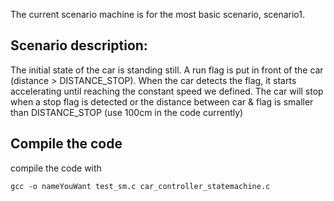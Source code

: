 The current scenario machine is for the most basic scenario, scenario1.
## Scenario description:
The initial state of the car is standing still. A run flag is put in front of the car (distance > DISTANCE_STOP). 
When the car detects the flag, it starts accelerating until reaching the constant speed we defined. The car will stop when a stop flag is detected or the distance between car & flag is smaller than DISTANCE_STOP (use 100cm in the code currently)
## Compile the code
compile the code with
```compile cmd
gcc -o nameYouWant test_sm.c car_controller_statemachine.c
```
